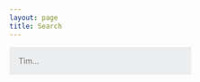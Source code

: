 ```yaml
---
layout: page
title: Search
---
```


<style>
	#search-container {
	    max-width: 80%;
	}

	input[type=text] {
	  font-size: normal;
	  outline: none;
	  padding: 1rem;
          background: rgb(236, 237, 238);
	  width: 80%;
		-webkit-appearance: none;
		font-family: inherit;
		font-size: 100%;
		border: none;
	}
	#results-container {
		margin: .5rem 0;
	}
</style>

<!-- Html Elements for Search -->
<div id="search-container">
<input type="text" id="search-input" placeholder="Tìm...">
<ol id="results-container"></ol>
</div>

<!-- Script pointing to search-script.js -->
<script src="/search.js" type="text/javascript"></script>

<!-- Configuration -->
<script type="text/javascript">
SimpleJekyllSearch({
  searchInput: document.getElementById('search-input'),
  resultsContainer: document.getElementById('results-container'),
  json: '/search.json',
  searchResultTemplate: '<li><a href="{url}" title="{description}">{title}</a></li>',
  noResultsText: 'Không tìm thấy',
  limit: 10,
  fuzzy: false,
  exclude: ['Welcome']
})
</script>
